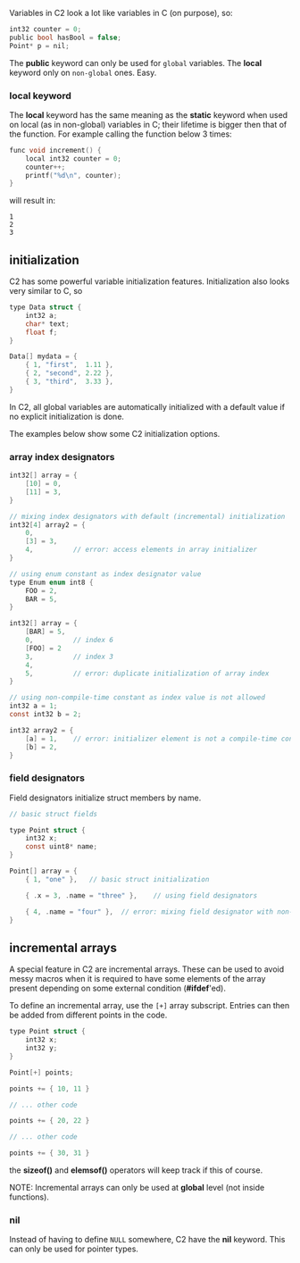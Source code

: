 
Variables in C2 look a lot like variables in C (on purpose), so:

```c
int32 counter = 0;
public bool hasBool = false;
Point* p = nil;
```

The __public__ keyword can only be used for `global` variables. The __local__ keyword
only on `non-global` ones. Easy.

### local keyword

The __local__ keyword has the same meaning as the __static__ keyword when used on local
(as in non-global) variables in C; their lifetime is bigger then that of the function.
For example calling the function below 3 times:

```c
func void increment() {
    local int32 counter = 0;
    counter++;
    printf("%d\n", counter);
}
```
will result in:
```
1
2
3
```

## initialization

C2 has some powerful variable initialization features.
Initialization also looks very similar to C, so

```c
type Data struct {
    int32 a;
    char* text;
    float f;
}

Data[] mydata = {
    { 1, "first",  1.11 },
    { 2, "second", 2.22 },
    { 3, "third",  3.33 },
}
```

In C2, all global variables are automatically initialized with a default value
if no explicit initialization is done.

The examples below show some C2 initialization options.

### array index designators
```c
int32[] array = {
    [10] = 0,
    [11] = 3,
}

// mixing index designators with default (incremental) initialization
int32[4] array2 = {
    0,
    [3] = 3,
    4,          // error: access elements in array initializer
}

// using enum constant as index designator value
type Enum enum int8 {
    FOO = 2,
    BAR = 5,
}

int32[] array = {
    [BAR] = 5,
    0,          // index 6
    [FOO] = 2
    3,          // index 3
    4,
    5,          // error: duplicate initialization of array index
}

// using non-compile-time constant as index value is not allowed
int32 a = 1;
const int32 b = 2;

int32 array2 = {
    [a] = 1,    // error: initializer element is not a compile-time constant
    [b] = 2,
}
```

### field designators
Field designators initialize struct members by name.
```c
// basic struct fields

type Point struct {
    int32 x;
    const uint8* name;
}

Point[] array = {
    { 1, "one" },   // basic struct initialization

    { .x = 3, .name = "three" },    // using field designators

    { 4, .name = "four" },  // error: mixing field designator with non-field designators
}
```


## incremental arrays
A special feature in C2 are incremental arrays. These can be used to avoid messy macros when
it is required to have some elements of the array present depending on some external condition (__#ifdef__'ed).

To define an incremental array, use the `[+]` array subscript. Entries can then be added from
different points in the code.
```c
type Point struct {
    int32 x;
    int32 y;
}

Point[+] points;

points += { 10, 11 }

// ... other code

points += { 20, 22 }

// ... other code

points += { 30, 31 }
```

the __sizeof()__ and __elemsof()__ operators will keep track if this of course.

NOTE: Incremental arrays can only be used at __global__ level (not inside functions).


### nil
Instead of having to define `NULL` somewhere, C2 have the __nil__ keyword. This can only
be used for pointer types.

